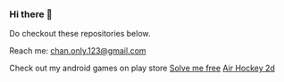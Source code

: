 ### Hi there 👋

Do checkout these repositories below.

Reach me: chan.only.123@gmail.com

Check out my android games on play store
[Solve me free](https://play.google.com/store/apps/details?id=com.chanonly123.wordpuzzle)
[Air Hockey 2d
]([https://play.google.com/store/apps/details?id=com.chanonly123.wordpuzzle](https://play.google.com/store/apps/details?id=com.chanonly123.airhockey2d))
